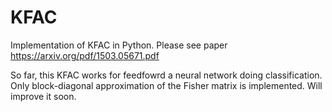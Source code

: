 # KFAC
Implementation of KFAC in Python. Please see paper https://arxiv.org/pdf/1503.05671.pdf

So far, this KFAC works for feedfowrd a neural network doing classification. Only block-diagonal approximation of the Fisher matrix is implemented. Will improve it soon.
